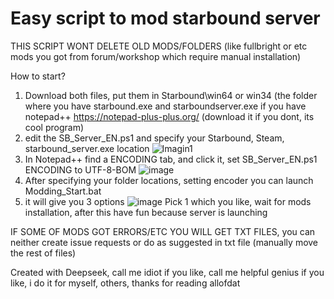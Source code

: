 # Easy script to mod starbound server
THIS SCRIPT WONT DELETE OLD MODS/FOLDERS (like fullbright or etc mods you got from forum/workshop which require manual installation)

How to start?
1. Download both files, put them in Starbound\win64 or win34 (the folder where you have starbound.exe and starboundserver.exe if you have notepad++ https://notepad-plus-plus.org/ (download it if you dont, its cool program) 
2. edit the SB_Server_EN.ps1 and specify your Starbound, Steam, starbound_server.exe location
![Imagin1](https://github.com/user-attachments/assets/cc02a75b-a4ea-4fd9-95be-b826100deb11)
3. In Notepad++ find a ENCODING tab, and click it, set SB_Server_EN.ps1 ENCODING to UTF-8-BOM
![image](https://github.com/user-attachments/assets/eae51861-b21d-4143-a7df-c59d549f4fa8)
4. After specifying your folder locations, setting encoder you can launch Modding_Start.bat
5. it will give you 3 options
![image](https://github.com/user-attachments/assets/71dadead-3fc6-48c5-a9ca-eb1e514bd10e)
Pick 1 which you like, wait for mods installation, after this have fun because server is launching


IF SOME OF MODS GOT ERRORS/ETC YOU WILL GET TXT FILES, you can neither create issue requests or do as suggested in txt file (manually move the rest of files)



Created with Deepseek, call me idiot if you like, call me helpful genius if you like, i do it for myself, others, thanks for reading allofdat
